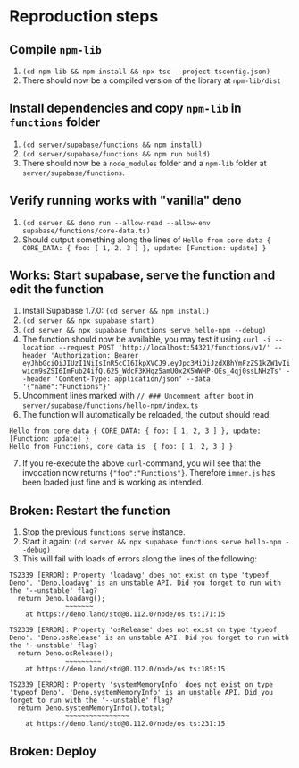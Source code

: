 # Reproduction steps

## Compile `npm-lib`

1. `(cd npm-lib && npm install && npx tsc --project tsconfig.json)`
2. There should now be a compiled version of the library at `npm-lib/dist`

## Install dependencies and copy `npm-lib` in `functions` folder

1. `(cd server/supabase/functions && npm install)`
2. `(cd server/supabase/functions && npm run build)`
3. There should now be a `node_modules` folder and a `npm-lib` folder at `server/supabase/functions`.

## Verify running works with "vanilla" deno

1. `(cd server && deno run --allow-read --allow-env supabase/functions/core-data.ts)`
2. Should output something along the lines of `Hello from core data { CORE_DATA: { foo: [ 1, 2, 3 ] }, update: [Function: update] }`

## Works: Start supabase, serve the function and edit the function
1. Install Supabase 1.7.0: `(cd server && npm install)`
2. `(cd server && npx supabase start)`
3. `(cd server && npx supabase functions serve hello-npm --debug)`
4. The function should now be available, you may test it using `curl -i --location --request POST 'http://localhost:54321/functions/v1/' --header 'Authorization: Bearer eyJhbGciOiJIUzI1NiIsInR5cCI6IkpXVCJ9.eyJpc3MiOiJzdXBhYmFzZS1kZW1vIiwicm9sZSI6ImFub24ifQ.625_WdcF3KHqz5amU0x2X5WWHP-OEs_4qj0ssLNHzTs' --header 'Content-Type: application/json' --data '{"name":"Functions"}'`
5. Uncomment lines marked with `// ### Uncomment after boot` in `server/supabase/functions/hello-npm/index.ts`
6. The function will automatically be reloaded, the output should read:
  ```
  Hello from core data { CORE_DATA: { foo: [ 1, 2, 3 ] }, update: [Function: update] }
  Hello from Functions, core data is  { foo: [ 1, 2, 3 ] }
  ```
7. If you re-execute the above `curl`-command, you will see that the invocation now returns `{"foo":"Functions"}`. Therefore `immer.js` has been loaded just fine and is working as intended.

## Broken: Restart the function

1. Stop the previous `functions serve` instance.
2. Start it again: `(cd server && npx supabase functions serve hello-npm --debug)`
3. This will fail with loads of errors along the lines of the following:
  ```
  TS2339 [ERROR]: Property 'loadavg' does not exist on type 'typeof Deno'. 'Deno.loadavg' is an unstable API. Did you forget to run with the '--unstable' flag?
    return Deno.loadavg();
                ~~~~~~~
      at https://deno.land/std@0.112.0/node/os.ts:171:15

  TS2339 [ERROR]: Property 'osRelease' does not exist on type 'typeof Deno'. 'Deno.osRelease' is an unstable API. Did you forget to run with the '--unstable' flag?
    return Deno.osRelease();
                ~~~~~~~~~
      at https://deno.land/std@0.112.0/node/os.ts:185:15

  TS2339 [ERROR]: Property 'systemMemoryInfo' does not exist on type 'typeof Deno'. 'Deno.systemMemoryInfo' is an unstable API. Did you forget to run with the '--unstable' flag?
    return Deno.systemMemoryInfo().total;
                ~~~~~~~~~~~~~~~~
      at https://deno.land/std@0.112.0/node/os.ts:231:15
  ```

## Broken: Deploy